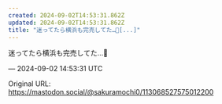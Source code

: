 ```yaml
---
created: 2024-09-02T14:53:31.862Z
updated: 2024-09-02T14:53:31.862Z
title: "迷ってたら横浜も完売してた…🥲[...]"
---
```


<p>迷ってたら横浜も完売してた…🥲</p>

&mdash; 2024-09-02 14:53:31 UTC

Original URL: https://mastodon.social/@sakuramochi0/113068527575012200

